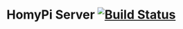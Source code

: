 # HomyPi Server [![Build Status](https://travis-ci.org/youennPennarun/homyPi_server.svg?branch=master)](https://travis-ci.org/youennPennarun/homyPi_server)

